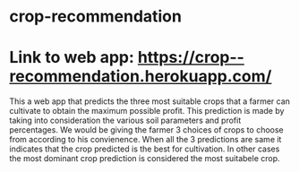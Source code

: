 # crop-recommendation
# Link to web app: https://crop--recommendation.herokuapp.com/
This a web app that predicts the three most suitable crops that a farmer can cultivate to obtain the maximum possible profit. 
This prediction is made by taking into consideration the various soil parameters and profit percentages.
We would be giving the farmer 3 choices of crops to choose from according to his convienence.
When all the 3 predictions are same it indicates that the crop predicted is the best for cultivation.
In other cases the most dominant crop prediction is considered the most suitabele crop.
